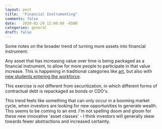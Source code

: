 ```yaml
---
layout: post
title:  "Financial Instrumenting"
comments: false
date:   2020-02-29 12:00:00 -0500
categories: general
draft: false
---
```


Some notes on the broader trend of turning more assets into financial instrument:

Any asset that has increasing value over time is being packaged as a financial instrument, to allow for more people to participate in that value increase. This is happening in traditional categories like [art](https://www.withotis.com/), but also with [new students entering the workforce](https://edly.info/). 

This exercise is not different from securitization, in which different forms of contractual debt is repackaged as bonds or CDO's. 

This trend feels like something that can only occur in a booming market cycle, when investors are looking for new opportunities to generate wealth. This seems to be coming to an end. I'm not spelling doom and gloom for these new innovative 'asset classes' - I think investors will generally skew towards fewer abstractions and increased certainty.